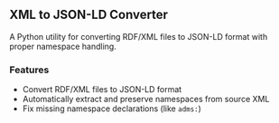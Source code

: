 ## XML to JSON-LD Converter

A Python utility for converting RDF/XML files to JSON-LD format with proper namespace handling.

### Features

- Convert RDF/XML files to JSON-LD format
- Automatically extract and preserve namespaces from source XML
- Fix missing namespace declarations (like `adms:`)
